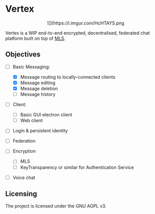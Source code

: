 # Vertex

<p style="text-align: center;">![](https://i.imgur.com/HcHTAYS.png </p>

Vertex is a WIP end-to-end encrypted, decentralised, federated chat platform built on top of 
[MLS](https://messaginglayersecurity.rocks).

## Objectives

- [ ] Basic Messaging:
  - [x] Message routing to locally-connected clients
  - [x] Message editing
  - [x] Message deletion
  - [ ] Message history
- [ ] Client:
  - [ ] Basic GUI electron client
  - [ ] Web client
- [ ] Login & persistent identity
- [ ] Federation
- [ ] Encryption
  - [ ] MLS
  - [ ] KeyTransparency or similar for Authentication Service
- [ ] Voice chat


## Licensing

The project is licensed under the GNU AGPL v3.

